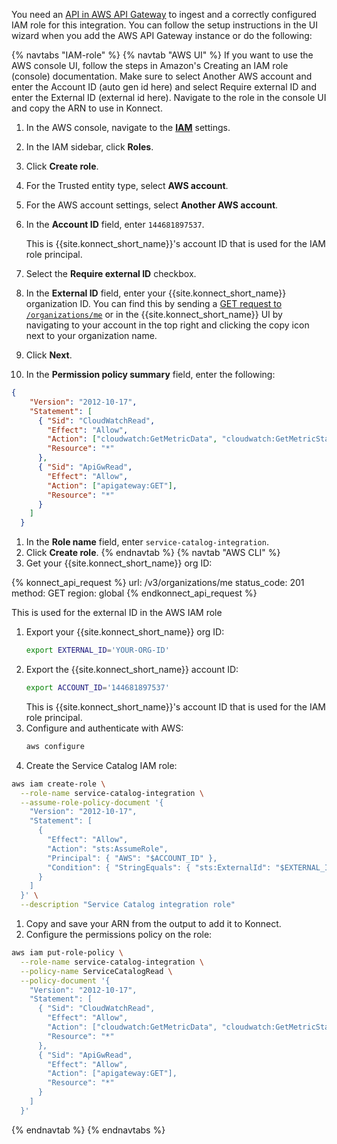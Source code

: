 You need an [API in AWS API Gateway](https://docs.aws.amazon.com/apigateway/latest/developerguide/api-gateway-create-api-as-simple-proxy-for-http.html#api-gateway-create-api-as-simple-proxy-for-http-build) to ingest and a correctly configured IAM role for this integration. You can follow the setup instructions in the UI wizard when you add the AWS API Gateway instance or do the following:

{% navtabs "IAM-role" %}
{% navtab "AWS UI" %}
If you want to use the AWS console UI, follow the steps in Amazon's Creating an IAM role (console) documentation. Make sure to select Another AWS account and enter the Account ID (auto gen id here) and select Require external ID and enter the External ID (external id here). Navigate to the role in the console UI and copy the ARN to use in Konnect.
1. In the AWS console, navigate to the [**IAM**](https://console.aws.amazon.com/iam/) settings.
1. In the IAM sidebar, click **Roles**.
1. Click **Create role**.
1. For the Trusted entity type, select **AWS account**.
1. For the AWS account settings, select **Another AWS account**.
1. In the **Account ID** field, enter `144681897537`. 

   This is {{site.konnect_short_name}}'s account ID that is used for the IAM role principal.
1. Select the **Require external ID** checkbox.
1. In the **External ID** field, enter your {{site.konnect_short_name}} organization ID. You can find this by sending a [GET request to `/organizations/me`](/api/konnect/identity/#/operations/get-organizations-me) or in the {{site.konnect_short_name}} UI by navigating to your account in the top right and clicking the copy icon next to your organization name.
1. Click **Next**.
1. In the **Permission policy summary** field, enter the following:
```json
{
    "Version": "2012-10-17",
    "Statement": [
      { "Sid": "CloudWatchRead",
        "Effect": "Allow",
        "Action": ["cloudwatch:GetMetricData", "cloudwatch:GetMetricStatistics"],
        "Resource": "*"
      },
      { "Sid": "ApiGwRead",
        "Effect": "Allow",
        "Action": ["apigateway:GET"],
        "Resource": "*"
      }
    ]
  }
```
1. In the **Role name** field, enter `service-catalog-integration`. 
1. Click **Create role**.
{% endnavtab %}
{% navtab "AWS CLI" %}
1. Get your {{site.konnect_short_name}} org ID:
<!--vale off-->
{% konnect_api_request %}
url: /v3/organizations/me
status_code: 201
method: GET
region: global
{% endkonnect_api_request %}
<!--vale on-->
   This is used for the external ID in the AWS IAM role
1. Export your {{site.konnect_short_name}} org ID:
   ```sh
   export EXTERNAL_ID='YOUR-ORG-ID'
   ```
1. Export the {{site.konnect_short_name}} account ID:
   ```sh
   export ACCOUNT_ID='144681897537'
   ```
   This is {{site.konnect_short_name}}'s account ID that is used for the IAM role principal.
1. Configure and authenticate with AWS:
   ```sh
   aws configure
   ```
1. Create the Service Catalog IAM role:
```sh
aws iam create-role \
  --role-name service-catalog-integration \
  --assume-role-policy-document '{
    "Version": "2012-10-17",
    "Statement": [
      {
        "Effect": "Allow",
        "Action": "sts:AssumeRole",
        "Principal": { "AWS": "$ACCOUNT_ID" },
        "Condition": { "StringEquals": { "sts:ExternalId": "$EXTERNAL_ID" } }
      }
    ]
  }' \
  --description "Service Catalog integration role"
```
1. Copy and save your ARN from the output to add it to Konnect.
1. Configure the permissions policy on the role:
```sh
aws iam put-role-policy \
  --role-name service-catalog-integration \
  --policy-name ServiceCatalogRead \
  --policy-document '{
    "Version": "2012-10-17",
    "Statement": [
      { "Sid": "CloudWatchRead",
        "Effect": "Allow",
        "Action": ["cloudwatch:GetMetricData", "cloudwatch:GetMetricStatistics"],
        "Resource": "*"
      },
      { "Sid": "ApiGwRead",
        "Effect": "Allow",
        "Action": ["apigateway:GET"],
        "Resource": "*"
      }
    ]
  }'
```
{% endnavtab %}
{% endnavtabs %}